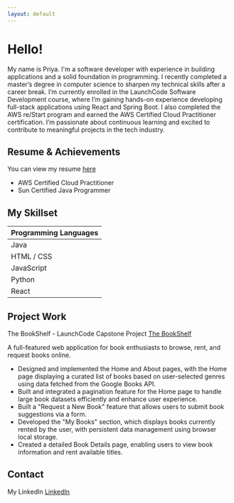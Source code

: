 ```yaml
---
layout: default
---
```


# Hello!

My name is Priya. I'm a software developer with experience in building applications and a solid foundation in programming. 
I recently completed a master’s degree in computer science to sharpen my technical skills after a career break.
I’m currently enrolled in the LaunchCode Software Development course, where I’m gaining hands-on experience developing full-stack applications using React and Spring Boot. 
I also completed the AWS re/Start program and earned the AWS Certified Cloud Practitioner certification.
I’m passionate about continuous learning and excited to contribute to meaningful projects in the tech industry.

## Resume & Achievements

You can view my resume [here](https://github.com/priyajana/priyajana.github.io/blob/b8ef07fd1c832d72a93126768a68e44f26925804/Shanmugapriya%20Janarthanan%20-%20Software%20Engineer%20-1.pdf)

*   AWS Certified Cloud Practitioner
*   Sun Certified Java Programmer


## My Skillset

| Programming Languages |        
|:----------------------|
| Java                  | 
| HTML / CSS            |
| JavaScript            | 
| Python                |
| React                 |

## Project Work 

The BookShelf - LaunchCode Capstone Project [The BookShelf](https://thebookshellf.netlify.app/)

A full-featured web application for book enthusiasts to browse, rent, and request books online.
* Designed and implemented the Home and About pages, with the Home page displaying a curated list of books based on user-selected genres using data fetched from the Google Books API.
* Built and integrated a pagination feature for the Home page to handle large book datasets efficiently and enhance user experience.
* Built a "Request a New Book" feature that allows users to submit book suggestions via a form.
* Developed the "My Books" section, which displays books currently rented by the user, with persistent data management using browser local storage.
* Created a detailed Book Details page, enabling users to view book information and rent available titles.

## Contact

My LinkedIn [LinkedIn](https://www.linkedin.com/in/shanmugapriya-janarthanan/)



 